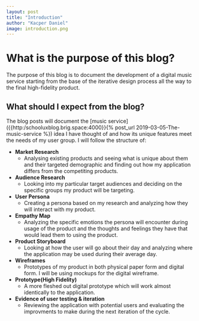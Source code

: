 ```yaml
---
layout: post
title: "Introduction"
author: "Kacper Daniel"
image: introduction.png
---
```


# What is the purpose of this blog?
The purpose of this blog is to document the development of a digital music service starting from the base of the iterative design process all the way to the final high-fidelity product.

## What should I expect from the blog?
The blog posts will document the [music service]({{http:/schooluxblog.brig.space:4000}}{% post_url 2019-03-05-The-music-service %}) idea I have thought of and how its unique features meet the needs of my user group. I will follow the structure of:

* **Market Research**
    *  Analysing existing products and seeing what is unique about them and their targeted demographic and finding out how my application differs from the competiting products.
* **Audience Research**
    * Looking into my particular target audiences and deciding on the specific groups my product will be targeting.
* **User Persona**
    * Creating a persona based on my research and analyzing how they will interact with my product.
* **Empathy Map**
    * Analyzing the specific emotions the persona will encounter during usage of the product and the thoughts and feelings they have that would lead them to using the product.
* **Product Storyboard**
    * Looking at how the user will go about their day and analyzing where the application may be used during their average day.
* **Wireframes**
    * Prototypes of my product in both physical paper form and digital form. I will be using mockups for the digital wireframe.
* **Prototype(High Fidelity)**
    * A more fleshed out digital prototype which will work almost identically to the application.
* **Evidence of user testing & iteration**
    * Reviewing the application with potential users and evaluating the improvments to make during the next iteration of the cycle.



